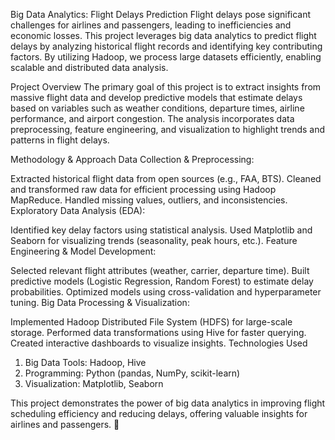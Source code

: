 Big Data Analytics: Flight Delays Prediction
Flight delays pose significant challenges for airlines and passengers, leading to inefficiencies and economic losses. This project leverages big data analytics to predict flight delays by analyzing historical flight records and identifying key contributing factors. By utilizing Hadoop, we process large datasets efficiently, enabling scalable and distributed data analysis.

Project Overview
The primary goal of this project is to extract insights from massive flight data and develop predictive models that estimate delays based on variables such as weather conditions, departure times, airline performance, and airport congestion. The analysis incorporates data preprocessing, feature engineering, and visualization to highlight trends and patterns in flight delays.

Methodology & Approach
Data Collection & Preprocessing:

Extracted historical flight data from open sources (e.g., FAA, BTS).
Cleaned and transformed raw data for efficient processing using Hadoop MapReduce.
Handled missing values, outliers, and inconsistencies.
Exploratory Data Analysis (EDA):

Identified key delay factors using statistical analysis.
Used Matplotlib and Seaborn for visualizing trends (seasonality, peak hours, etc.).
Feature Engineering & Model Development:

Selected relevant flight attributes (weather, carrier, departure time).
Built predictive models (Logistic Regression, Random Forest) to estimate delay probabilities.
Optimized models using cross-validation and hyperparameter tuning.
Big Data Processing & Visualization:

Implemented Hadoop Distributed File System (HDFS) for large-scale storage.
Performed data transformations using Hive for faster querying.
Created interactive dashboards to visualize insights.
Technologies Used
1. Big Data Tools: Hadoop, Hive
2. Programming: Python (pandas, NumPy, scikit-learn)
3. Visualization: Matplotlib, Seaborn

This project demonstrates the power of big data analytics in improving flight scheduling efficiency and reducing delays, offering valuable insights for airlines and passengers. 🚀
